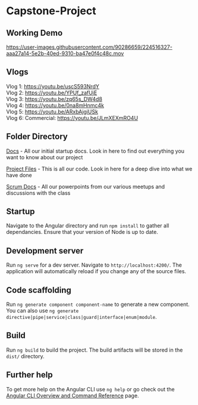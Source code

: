# Capstone-Project

## Working Demo




https://user-images.githubusercontent.com/90286659/224516327-aaa27a14-5e2b-40ed-9310-ba47e0f4c48c.mov





## Vlogs
Vlog 1: https://youtu.be/uscS593NrdY  
Vlog 2: https://youtu.be/YPUf_zafUjE  
Vlog 3: https://youtu.be/zq65s_DW4d8  
Vlog 4: https://youtu.be/0na8mHnmc4k  
Vlog 5: https://youtu.be/ARxbAjgiUSk  
Vlog 6: 
Commercial: https://youtu.be/JLmXEXmRO4U



## Folder Directory
[Docs](Docs/) - All our initial startup docs. Look in here to find out everything you want to know about our project

[Project Files](Project%20Files/) - This is all our code. Look in here for a deep dive into what we have done

[Scrum Docs](Scrum%20Docs/) - All our powerpoints from our various meetups and discussions with the class

## Startup

Navigate to the Angular directory and run `npm install` to gather all dependancies. Ensure that your version of Node is up to date.

## Development server

Run `ng serve` for a dev server. Navigate to `http://localhost:4200/`. The application will automatically reload if you change any of the source files.

## Code scaffolding

Run `ng generate component component-name` to generate a new component. You can also use `ng generate directive|pipe|service|class|guard|interface|enum|module`.

## Build

Run `ng build` to build the project. The build artifacts will be stored in the `dist/` directory.

## Further help

To get more help on the Angular CLI use `ng help` or go check out the [Angular CLI Overview and Command Reference](https://angular.io/cli) page.
